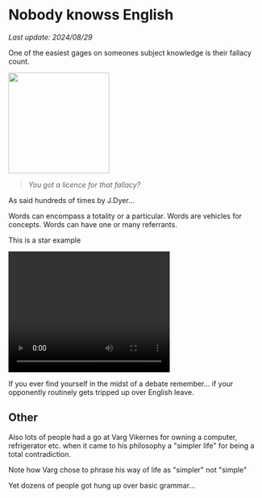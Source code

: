 # Nobody knowss English

*Last update: 2024/08/29*

One of the easiest gages on someones subject knowledge is their fallacy count.

<img src=".pix/copper.avif" style="width: 200px; height: auto;">

> _You got a licence for that fallacy?_

As said hundreds of times by J.Dyer...

Words can encompass a totality or a particular. Words are vehicles for concepts. Words can have one or many referrants.

This is a star example

<video width="320" height="240" controls>
<source src=".vid/ww1.webm" type="video/mp4">
</video>

If you ever find yourself in the midst of a debate remember... if your opponently routinely gets tripped up over English leave.

## Other

Also lots of people had a go at Varg Vikernes for owning a computer, refrigerator etc. when it came to his philosophy a "simpler life" for being a total contradiction.

Note how Varg chose to phrase his way of life as "simpler" not "simple"

Yet dozens of people got hung up over basic grammar...

